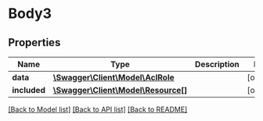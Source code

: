 # Body3

## Properties
Name | Type | Description | Notes
------------ | ------------- | ------------- | -------------
**data** | [**\Swagger\Client\Model\AclRole**](AclRole.md) |  | [optional] 
**included** | [**\Swagger\Client\Model\Resource[]**](Resource.md) |  | [optional] 

[[Back to Model list]](../../README.md#documentation-for-models) [[Back to API list]](../../README.md#documentation-for-api-endpoints) [[Back to README]](../../README.md)

